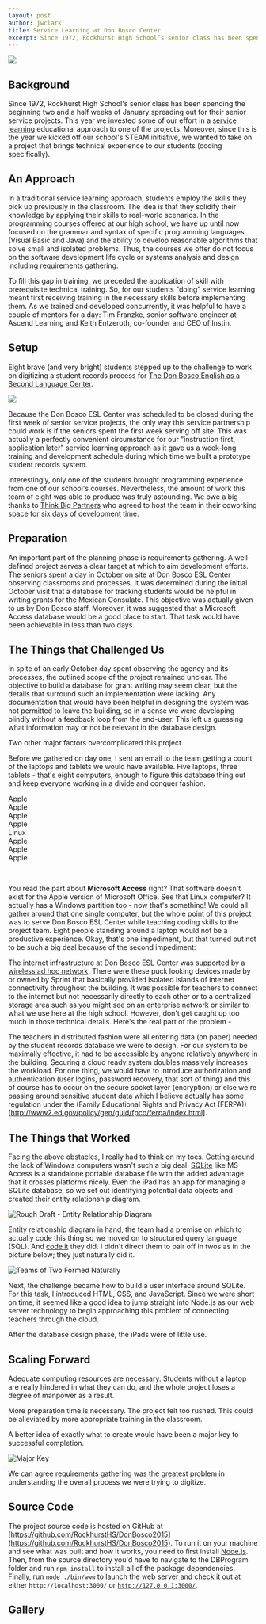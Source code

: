 ```yaml
---
layout: post
author: jwclark
title: Service Learning at Don Bosco Center
excerpt: Since 1972, Rockhurst High School’s senior class has been spending the beginning two and a half weeks of January spreading out for their senior service projects. This year we invested some of our effort in a service learning educational approach to one of the projects. Moreover, since this is the year we kicked off our school’s STEAM initiative, we wanted to take on a project that brings technical experience to our students (coding specifically).
---
```

<div class="flex-wrapper">
  <img src="/img/dbesl.jpg">
</div>

## Background

Since 1972, Rockhurst High School's senior class has been spending the beginning two and a half weeks of January spreading out for their senior service projects. This year we invested some of our effort in a [service learning](https://en.wikipedia.org/wiki/Service-learning) educational approach to one of the projects. Moreover, since this is the year we kicked off our school's STEAM initiative, we wanted to take on a project that brings technical experience to our students (coding specifically).

## An Approach

In a traditional service learning approach, students employ the skills they pick up previously in the classroom. The idea is that they solidify their knowledge by applying their skills to real-world scenarios. In the programming courses offered at our high school, we have up until now focused on the grammar and syntax of specific programming languages (Visual Basic and Java) and the ability to develop reasonable algorithms that solve small and isolated problems. Thus, the courses we offer do not focus on the software development life cycle or systems analysis and design including requirements gathering.

To fill this gap in training, we preceded the application of skill with prerequisite technical training. So, for our students "doing" service learning meant first receiving training in the necessary skills before implementing them. As we trained and developed concurrently, it was helpful to have a couple of mentors for a day: Tim Franzke, senior software engineer at Ascend Learning and Keith Entzeroth, co-founder and CEO of Instin.

## Setup

Eight brave (and very bright) students stepped up to the challenge to work on digitizing a student records process for [The Don Bosco English as a Second Language Center](http://donbosco.org/the-don-bosco-english-as-a-second-language-school/).

<div class="flex-wrapper">
  <img src="{{ site.baseurl }}/img/team-of-eight.jpg">
</div>

Because the Don Bosco ESL Center was scheduled to be closed during the first week of senior service projects, the only way this service partnership could work is if the seniors spent the first week serving off site. This was actually a perfectly convenient circumstance for our "instruction first, application later" service learning approach as it gave us a week-long training and development schedule during which time we built a prototype student records system.

Interestingly, only one of the students brought programming experience from one of our school's courses. Nevertheless, the amount of work this team of eight was able to produce was truly astounding. We owe a big thanks to [Think Big Partners](http://thinkbigpartners.com/) who agreed to host the team in their coworking space for six days of development time.

## Preparation

An important part of the planning phase is requirements gathering. A well-defined project serves a clear target at which to aim  development efforts. The seniors spent a day in October on site at Don Bosco ESL Center observing classrooms and processes. It was determined during the initial October visit that a database for tracking students would be helpful in writing grants for the Mexican Consulate. This objective was actually given to us by Don Bosco staff. Moreover, it was suggested that a Microsoft Access database would be a good place to start. That task would have been achievable in less than two days.

## The Things that Challenged Us

In spite of an early October day spent observing the agency and its processes, the outlined scope of the project remained unclear. The objective to build a database for grant writing may seem clear, but the details that surround such an implementation were lacking. Any documentation that would have been helpful in designing the system was not permitted to leave the building, so in a sense we were developing blindly without a feedback loop from the end-user. This left us guessing what information may or not be relevant in the database design.

Two other major factors overcomplicated this project.

Before we gathered on day one, I sent an email to the team getting a count of the laptops and tablets we would have available. Five laptops, three tablets - that's eight computers, enough to figure this database thing out and keep everyone working in a divide and conquer fashion.

<div class="flex bottom">
  <div class="x1">
    <div><img src="/img/osx.jpg" alt=""></div>
    <div class="center">Apple</div>
  </div>
  <div class="x1">
    <div><img src="/img/osx.jpg" alt=""></div>
    <div class="center">Apple</div>
  </div>
  <div class="x1">
    <div><img src="/img/osx.jpg" alt=""></div>
    <div class="center">Apple</div>
  </div>
  <div class="x1">
    <div><img src="/img/osx.jpg" alt=""></div>
    <div class="center">Apple</div>
  </div>
  <div class="x1">
    <div><img src="/img/ubuntu.jpg" alt=""></div>
    <div class="center">Linux</div>
  </div>
  <div class="x1">
    <div><img src="/img/ios.jpg" alt=""></div>
    <div class="center">Apple</div>
  </div>
  <div class="x1">
    <div><img src="/img/ios.jpg" alt=""></div>
    <div class="center">Apple</div>
  </div>
  <div class="x1">
    <div><img src="/img/ios.jpg" alt=""></div>
    <div class="center">Apple</div>
  </div>
</div>
<p>&nbsp;</p>

You read the part about <strong>Microsoft Access</strong> right? That software doesn't exist for the Apple version of Microsoft Office. See that Linux computer? It actually has a Windows partition too - now that's something! We could all gather around that one single computer, but the whole point of this project was to serve Don Bosco ESL Center while teaching coding skills to the project team. Eight people standing around a laptop would not be a productive experience. Okay, that's one impediment, but that turned out not to be such a big deal because of the second impediment:

The internet infrastructure at Don Bosco ESL Center was supported by a [wireless ad hoc network](https://en.wikipedia.org/wiki/Wireless_ad_hoc_network). There were these puck looking devices made by or owned by Sprint that basically provided isolated islands of internet connectivity throughout the building. It was possible for teachers to connect to the internet but not necessarily directly to each other or to a centralized storage area such as you might see on an enterprise network or similar to what we use here at the high school. However, don't get caught up too much in those technical details. Here's the real part of the problem - 

The teachers in distributed fashion were all entering data (on paper) needed by the student records database we were to design. For our system to be maximally effective, it had to be accessible by anyone relatively anywhere in the building. Securing a cloud ready system doubles massively increases the workload. For one thing, we would have to introduce authorization and authentication (user logins, password recovery, that sort of thing) and this of course has to occur on the secure socket layer (encryption) or else we're passing around sensitive student data which I believe actually has some regulation under the (Family Educational Rights and Privacy Act (FERPA))[http://www2.ed.gov/policy/gen/guid/fpco/ferpa/index.html].

## The Things that Worked

Facing the above obstacles, I really had to think on my toes. Getting around the lack of Windows computers wasn't such a big deal. [SQLite](https://www.sqlite.org/) like MS Access is a standalone portable database file with the added advantage that it crosses platforms nicely. Even the iPad has an app for managing a SQLite database, so we set out identifying potential data objects and created their entity relationship diagram.

<div class="flex-wrapper">
  <img src="/img/erd.png" alt="Rough Draft - Entity Relationship Diagram">
</div>

Entity relationship diagram in hand, the team had a premise on which to actually code this thing so we moved on to structured query language (SQL). And [code it](https://github.com/RockhurstHS/DonBosco2015/blob/master/DBProgram/NewDatabase1.sql) they did. I didn't direct them to pair off in twos as in the picture below; they just naturally did it.

<div class="flex-wrapper">
  <img src="/img/dbeslt2.jpg" alt="Teams of Two Formed Naturally">
</div>

Next, the challenge became how to build a user interface around SQLite. For this task, I introduced HTML, CSS, and JavaScript. Since we were short on time, it seemed like a good idea to jump straight into Node.js as our web server technology to begin approaching this problem of connecting teachers through the cloud.

After the database design phase, the iPads were of little use.

## Scaling Forward

Adequate computing resources are necessary. Students without a laptop are really hindered in what they can do, and the whole project loses a degree of manpower as a result.

More preparation time is necessary. The project felt too rushed. This could be alleviated by more appropriate training in the classroom.

A better idea of exactly what to create would have been a major key to successful completion.

<div class="flex-wrapper">
  <img src="/img/majorkey.jpg" alt="Major Key">
</div>

We can agree requirements gathering was the greatest problem in understanding the overall process we were trying to digitize.

## Source Code

The project source code is hosted on GitHub at [https://github.com/RockhurstHS/DonBosco2015](https://github.com/RockhurstHS/DonBosco2015). To run it on your machine and see what was built and how it works, you need to first install [Node.js](https://nodejs.org/). Then, from the source directory you'd have to navigate to the DBProgram folder and run <code>npm install</code> to install all of the package dependencies. Finally, run <code>node ./bin/www</code> to launch the web server and check it out at either <code>http://localhost:3000/</code> or <code>http://127.0.0.1:3000/</code>.

## Gallery

<div class="row">
  <div class="col-xs-3"><a class="image-popup-vertical-fit" href="/img/donboscogallery/IMG_1190.jpg" title=""><img src="/img/donboscogallery/thumbs/IMG_1190.jpg" alt=""></img></a></div>
  <div class="col-xs-3"><a class="image-popup-vertical-fit" href="/img/donboscogallery/IMG_1240.jpg" title=""><img src="/img/donboscogallery/thumbs/IMG_1240.jpg" alt=""></img></a></div>
  <div class="col-xs-3"><a class="image-popup-vertical-fit" href="/img/donboscogallery/IMG_1238.jpg" title=""><img src="/img/donboscogallery/thumbs/IMG_1238.jpg" alt=""></img></a></div>
  <div class="col-xs-3"><a class="image-popup-vertical-fit" href="/img/donboscogallery/IMG_1192.jpg" title=""><img src="/img/donboscogallery/thumbs/IMG_1192.jpg" alt=""></img></a></div>
</div>
<br>
<div class="row">
  <div class="col-xs-3"><a class="image-popup-vertical-fit" href="/img/donboscogallery/IMG_1194.jpg" title=""><img src="/img/donboscogallery/thumbs/IMG_1194.jpg" alt=""></img></a></div>
  <div class="col-xs-3"><a class="image-popup-vertical-fit" href="/img/donboscogallery/IMG_1195.jpg" title=""><img src="/img/donboscogallery/thumbs/IMG_1195.jpg" alt=""></img></a></div>
  <div class="col-xs-3"><a class="image-popup-vertical-fit" href="/img/donboscogallery/IMG_1196.jpg" title=""><img src="/img/donboscogallery/thumbs/IMG_1196.jpg" alt=""></img></a></div>
  <div class="col-xs-3"><a class="image-popup-vertical-fit" href="/img/donboscogallery/IMG_1197.jpg" title=""><img src="/img/donboscogallery/thumbs/IMG_1197.jpg" alt=""></img></a></div>
</div>
<br>
<div class="row">
  <div class="col-xs-3"><a class="image-popup-vertical-fit" href="/img/donboscogallery/IMG_1198.jpg" title=""><img src="/img/donboscogallery/thumbs/IMG_1198.jpg" alt=""></img></a></div>
  <div class="col-xs-3"><a class="image-popup-vertical-fit" href="/img/donboscogallery/IMG_1237.jpg" title=""><img src="/img/donboscogallery/thumbs/IMG_1237.jpg" alt=""></img></a></div>
  <div class="col-xs-3"><a class="image-popup-vertical-fit" href="/img/donboscogallery/IMG_1200.jpg" title=""><img src="/img/donboscogallery/thumbs/IMG_1200.jpg" alt=""></img></a></div>
  <div class="col-xs-3"><a class="image-popup-vertical-fit" href="/img/donboscogallery/IMG_1211.jpg" title=""><img src="/img/donboscogallery/thumbs/IMG_1211.jpg" alt=""></img></a></div>
</div>
<br>
<div class="row">
  <div class="col-xs-3"><a class="image-popup-vertical-fit" href="/img/donboscogallery/IMG_1212.jpg" title=""><img src="/img/donboscogallery/thumbs/IMG_1212.jpg" alt=""></img></a></div>
  <div class="col-xs-3"><a class="image-popup-vertical-fit" href="/img/donboscogallery/IMG_1213.jpg" title=""><img src="/img/donboscogallery/thumbs/IMG_1213.jpg" alt=""></img></a></div>
  <div class="col-xs-3"><a class="image-popup-vertical-fit" href="/img/donboscogallery/IMG_1217.jpg" title=""><img src="/img/donboscogallery/thumbs/IMG_1217.jpg" alt=""></img></a></div>
  <div class="col-xs-3"><a class="image-popup-vertical-fit" href="/img/donboscogallery/IMG_1219.jpg" title=""><img src="/img/donboscogallery/thumbs/IMG_1219.jpg" alt=""></img></a></div>
</div>
<br>
<div class="row">
  <div class="col-xs-3"><a class="image-popup-vertical-fit" href="/img/donboscogallery/IMG_1193.jpg" title=""><img src="/img/donboscogallery/thumbs/IMG_1193.jpg" alt=""></img></a></div>
  <div class="col-xs-3"><a class="image-popup-vertical-fit" href="/img/donboscogallery/IMG_1191.jpg" title=""><img src="/img/donboscogallery/thumbs/IMG_1191.jpg" alt=""></img></a></div>
  <div class="col-xs-3"><a class="image-popup-vertical-fit" href="/img/donboscogallery/IMG_1199.jpg" title=""><img src="/img/donboscogallery/thumbs/IMG_1199.jpg" alt=""></img></a></div>
  <div class="col-xs-3">&nbsp;</div>
</div>
<br>
<div class="row">
  <div class="col-xs-3"><a class="image-popup-vertical-fit" href="/img/donboscogallery/IMG_1220.jpg" title=""><img src="/img/donboscogallery/thumbs/IMG_1220.jpg" alt=""></img></a></div>
  <div class="col-xs-3"><a class="image-popup-vertical-fit" href="/img/donboscogallery/IMG_1236.jpg" title=""><img src="/img/donboscogallery/thumbs/IMG_1236.jpg" alt=""></img></a></div>
  <div class="col-xs-3">&nbsp;</div>
  <div class="col-xs-3">&nbsp;</div>
</div>
